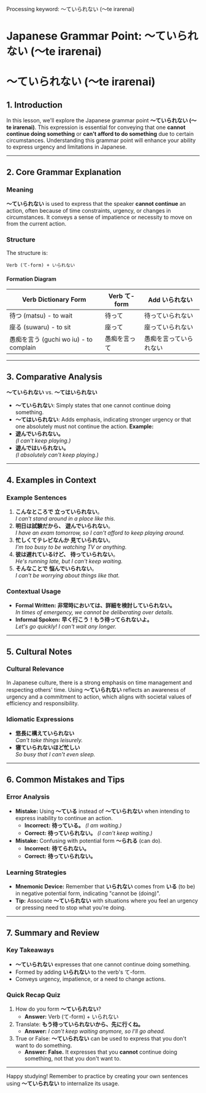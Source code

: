 Processing keyword: ～ていられない (〜te irarenai)
# Japanese Grammar Point: ～ていられない (〜te irarenai)
# ～ていられない (〜te irarenai)
## 1. Introduction
In this lesson, we'll explore the Japanese grammar point **～ていられない (〜te irarenai)**. This expression is essential for conveying that one **cannot continue doing something** or **can't afford to do something** due to certain circumstances. Understanding this grammar point will enhance your ability to express urgency and limitations in Japanese.

---
## 2. Core Grammar Explanation
### Meaning
**～ていられない** is used to express that the speaker **cannot continue** an action, often because of time constraints, urgency, or changes in circumstances. It conveys a sense of impatience or necessity to move on from the current action.
### Structure
The structure is:
```
Verb (て-form) + いられない
```
#### Formation Diagram
| Verb Dictionary Form | Verb て-form | Add いられない |
|----------------------|--------------|----------------|
| 待つ (matsu) - to wait     | 待って         | 待っていられない     |
| 座る (suwaru) - to sit     | 座って         | 座っていられない     |
| 愚痴を言う (guchi wo iu) - to complain | 愚痴を言って | 愚痴を言っていられない |
---
## 3. Comparative Analysis
**～ていられない** vs. **～てはいられない**
- **～ていられない**: Simply states that one cannot continue doing something.
- **～てはいられない**: Adds emphasis, indicating stronger urgency or that one absolutely must not continue the action.
**Example:**
- **遊んでいられない。**  
  _(I can't keep playing.)_
- **遊んではいられない。**  
  _(I absolutely can't keep playing.)_
---
## 4. Examples in Context
### Example Sentences
1. **こんなところで** **立っていられない**。  
   _I can't stand around in a place like this._
2. **明日は試験だから、** **遊んでいられない**。  
   _I have an exam tomorrow, so I can't afford to keep playing around._
3. **忙しくてテレビなんか** **見ていられない**。  
   _I'm too busy to be watching TV or anything._
4. **彼は遅れているけど、** **待っていられない**。  
   _He's running late, but I can't keep waiting._
5. **そんなことで** **悩んでいられない**。  
   _I can't be worrying about things like that._
### Contextual Usage
- **Formal Written:**
  **非常時においては、詳細を検討していられない。**  
  _In times of emergency, we cannot be deliberating over details._
- **Informal Spoken:**
  **早く行こう！もう待ってられないよ。**  
  _Let's go quickly! I can't wait any longer._
---
## 5. Cultural Notes
### Cultural Relevance
In Japanese culture, there is a strong emphasis on time management and respecting others' time. Using **～ていられない** reflects an awareness of urgency and a commitment to action, which aligns with societal values of efficiency and responsibility.
### Idiomatic Expressions
- **悠長に構えていられない**  
  _Can't take things leisurely._
- **寝ていられないほど忙しい**  
  _So busy that I can't even sleep._
---
## 6. Common Mistakes and Tips
### Error Analysis
- **Mistake:** Using **～ている** instead of **～ていられない** when intending to express inability to continue an action.
  - **Incorrect:** **待っている。** _(I am waiting.)_
  - **Correct:** **待っていられない。** _(I can't keep waiting.)_
- **Mistake:** Confusing with potential form **～られる** (can do).
  - **Incorrect:** **待てられない。**
  - **Correct:** **待っていられない。**
### Learning Strategies
- **Mnemonic Device:** Remember that **いられない** comes from **いる** (to be) in negative potential form, indicating "cannot be (doing)".
- **Tip:** Associate **～ていられない** with situations where you feel an urgency or pressing need to stop what you're doing.
---
## 7. Summary and Review
### Key Takeaways
- **～ていられない** expresses that one cannot continue doing something.
- Formed by adding **いられない** to the verb's て-form.
- Conveys urgency, impatience, or a need to change actions.
### Quick Recap Quiz
1. How do you form **～ていられない**?
   - **Answer:** Verb (て-form) + いられない
2. Translate: **もう待っていられないから、先に行くね。**
   - **Answer:** _I can't keep waiting anymore, so I'll go ahead._
3. True or False: **～ていられない** can be used to express that you don't want to do something.
   - **Answer:** **False.** It expresses that you **cannot** continue doing something, not that you don't want to.
---
Happy studying! Remember to practice by creating your own sentences using **～ていられない** to internalize its usage.
